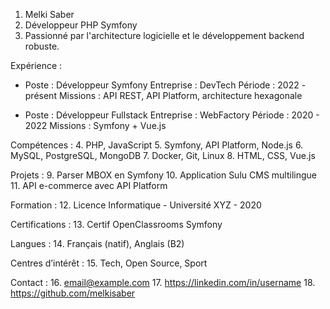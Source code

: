 1. Melki Saber
2. Développeur PHP Symfony
3. Passionné par l'architecture logicielle et le développement backend robuste.

Expérience :
- Poste : Développeur Symfony
  Entreprise : DevTech
  Période : 2022 - présent
  Missions : API REST, API Platform, architecture hexagonale

- Poste : Développeur Fullstack
  Entreprise : WebFactory
  Période : 2020 - 2022
  Missions : Symfony + Vue.js

Compétences :
4. PHP, JavaScript
5. Symfony, API Platform, Node.js
6. MySQL, PostgreSQL, MongoDB
7. Docker, Git, Linux
8. HTML, CSS, Vue.js

Projets :
9. Parser MBOX en Symfony
10. Application Sulu CMS multilingue
11. API e-commerce avec API Platform

Formation :
12. Licence Informatique - Université XYZ - 2020

Certifications :
13. Certif OpenClassrooms Symfony

Langues :
14. Français (natif), Anglais (B2)

Centres d’intérêt :
15. Tech, Open Source, Sport

Contact :
16. email@example.com
17. https://linkedin.com/in/username
18. https://github.com/melkisaber
